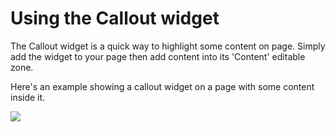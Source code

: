 # Using the Callout widget

The Callout widget is a quick way to highlight some content on page. Simply add the widget to your page then add content into its 'Content' editable zone. 

Here's an example showing a callout widget on a page with some content inside it.

<img src="help.php?img=callout.png&amp;halfsize=true" srcset="help.php?img=callout.png 2x"/>
